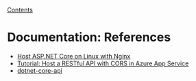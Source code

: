 [Contents](contents.md)

# Documentation: References

* [Host ASP.NET Core on Linux with Nginx](https://docs.microsoft.com/en-us/aspnet/core/host-and-deploy/linux-nginx?view=aspnetcore-5.0)
* [Tutorial: Host a RESTful API with CORS in Azure App Service](https://docs.microsoft.com/en-gb/azure/app-service/app-service-web-tutorial-rest-api)
* [dotnet-core-api](https://github.com/Azure-Samples/dotnet-core-api)
